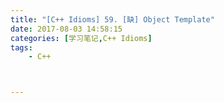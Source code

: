```yaml
---
title: "[C++ Idioms] 59. [缺] Object Template"
date: 2017-08-03 14:58:15
categories: [学习笔记,C++ Idioms]
tags:
    - C++



---
```

